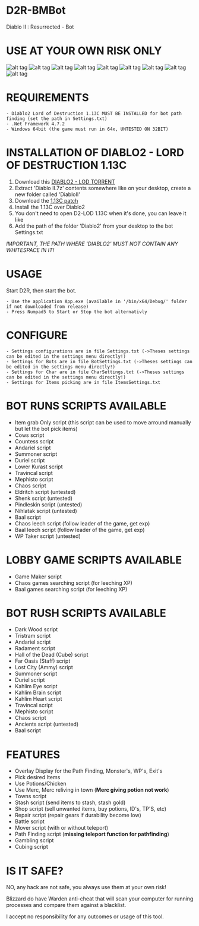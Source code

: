 # D2R-BMBot

Diablo II : Resurrected - Bot

# USE AT YOUR OWN RISK ONLY

![alt tag](https://raw.githubusercontent.com/bouletmarc/D2R-BMBot/main/BMBot1.png)
![alt tag](https://raw.githubusercontent.com/bouletmarc/D2R-BMBot/main/BMBot2.png)
![alt tag](https://raw.githubusercontent.com/bouletmarc/D2R-BMBot/main/BMBot3.png)
![alt tag](https://raw.githubusercontent.com/bouletmarc/D2R-BMBot/main/BMBot4.png)
![alt tag](https://raw.githubusercontent.com/bouletmarc/D2R-BMBot/main/BMBot5.png)
![alt tag](https://raw.githubusercontent.com/bouletmarc/D2R-BMBot/main/BMBot6.png)
![alt tag](https://raw.githubusercontent.com/bouletmarc/D2R-BMBot/main/BMBot7.png)
![alt tag](https://raw.githubusercontent.com/bouletmarc/D2R-BMBot/main/BMBot8.png)
![alt tag](https://raw.githubusercontent.com/bouletmarc/D2R-BMBot/main/BMBot9.png)


# REQUIREMENTS

    - Diablo2 Lord of Destruction 1.13C MUST BE INSTALLED for bot path finding (set the path in Settings.txt)
    - .Net Framework 4.7.2
    - Windows 64bit (the game must run in 64x, UNTESTED ON 32BIT)

# INSTALLATION OF DIABLO2 - LORD OF DESTRUCTION 1.13C

1. Download this [DIABLO2 - LOD TORRENT][1]
2. Extract 'Diablo II.7z' contents somewhere like on your desktop, create a new folder called 'DiabloII'
3. Download the [1.13C patch][2]
4. Install the 1.13C over Diablo2
5. You don't need to open D2-LOD 1.13C when it's done, you can leave it like
6. Add the path of the folder 'Diablo2' from your desktop to the bot Settings.txt

*IMPORTANT, THE PATH WHERE 'DIABLO2' MUST NOT CONTAIN ANY WHITESPACE IN IT!*

# USAGE

 Start D2R, then start the bot.
 
    - Use the application App.exe (available in '/bin/x64/Debug/' folder if not downloaded from release)
    - Press Numpad5 to Start or Stop the bot alternativly
    
# CONFIGURE

    - Settings configurations are in file Settings.txt (->Theses settings can be edited in the settings menu directly!)
    - Settings for Bots are in file BotSettings.txt (->Theses settings can be edited in the settings menu directly!)
    - Settings for Char are in file CharSettings.txt (->Theses settings can be edited in the settings menu directly!)
    - Settings for Items picking are in file ItemsSettings.txt

# BOT RUNS SCRIPTS AVAILABLE

  - Item grab Only script (this script can be used to move arround manually but let the bot pick items)
  - Cows script
  - Countess script
  - Andariel script
  - Summoner script
  - Duriel script
  - Lower Kurast script
  - Travincal script
  - Mephisto script
  - Chaos script
  - Eldritch script (untested)
  - Shenk script (untested)
  - Pindleskin script (untested)
  - Nihlatak script (untested)
  - Baal script
  - Chaos leech script (follow leader of the game, get exp)
  - Baal leech script (follow leader of the game, get exp)
  - WP Taker script (untested)

# LOBBY GAME SCRIPTS AVAILABLE

  - Game Maker script
  - Chaos games searching script (for leeching XP)
  - Baal games searching script (for leeching XP)

# BOT RUSH SCRIPTS AVAILABLE

  - Dark Wood script
  - Tristram script
  - Andariel script
  - Radament script
  - Hall of the Dead (Cube) script
  - Far Oasis (Staff) script
  - Lost City (Ammy) script
  - Summoner script
  - Duriel script
  - Kahlim Eye script
  - Kahlim Brain script
  - Kahlim Heart script
  - Travincal script
  - Mephisto script
  - Chaos script
  - Ancients script (untested)
  - Baal script

# FEATURES

  - Overlay Display for the Path Finding, Monster's, WP's, Exit's
  - Pick desired Items
  - Use Potions/Chicken
  - Use Merc, Merc reliving in town (**Merc giving potion not work**)
  - Towns script
  - Stash script (send items to stash, stash gold)
  - Shop script (sell unwanted items, buy potions, ID's, TP'S, etc)
  - Repair script (repair gears if durability become low)
  - Battle script
  - Mover script (with or without teleport)
  - Path Finding script (**missing teleport function for pathfinding**)
  - Gambling script
  - Cubing script

# IS IT SAFE?

NO, any hack are not safe, you always use them at your own risk!

Blizzard do have Warden anti-cheat that will scan your computer for running processes and compare them against a blacklist.

I accept no responsibility for any outcomes or usage of this tool.

[1]: https://torrent-games.games/torrents-part16/Diablo_II_Lord_Of_Destructin.torrent
[2]: https://www.moddb.com/games/diablo-2-lod/downloads/lod-patch-113c-for-windows

